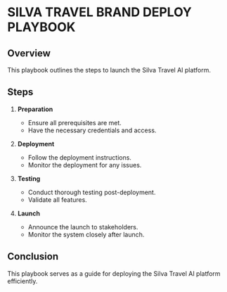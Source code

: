 # SILVA TRAVEL BRAND DEPLOY PLAYBOOK

## Overview
This playbook outlines the steps to launch the Silva Travel AI platform.

## Steps
1. **Preparation**
   - Ensure all prerequisites are met.
   - Have the necessary credentials and access.

2. **Deployment**
   - Follow the deployment instructions.
   - Monitor the deployment for any issues.

3. **Testing**
   - Conduct thorough testing post-deployment.
   - Validate all features.

4. **Launch**
   - Announce the launch to stakeholders.
   - Monitor the system closely after launch.

## Conclusion
This playbook serves as a guide for deploying the Silva Travel AI platform efficiently.